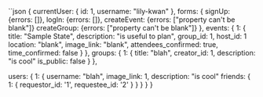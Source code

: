 ``json
{
  currentUser: {
    id: 1,
    username: "lily-kwan"
  },
  forms: {
    signUp: {errors: []},
    logIn: {errors: []},
    createEvent: {errors: ["property can't be blank"]}
    createGroup: {errors: ["property can't be blank"]}
  },
  events: {
    1: {
      title: "Sample State",
      description: "is useful to plan",
      group_id: 1,
      host_id: 1
      location: "blank",
      image_link: "blank",
      attendees_confirmed: true,
      time_confirmed: false
    }
  },
  groups: {
    1: {
      title: "blah",
      creator_id: 1,
      description: "is cool"
      is_public: false
    }
  },

  users: {
    1: {
      username: "blah",
      image_link: 1,
      description: "is cool"
      friends: {
        1: {
          requestor_id: '1',
          requestee_id: '2'
        }
      }
    }
  }
}
```
